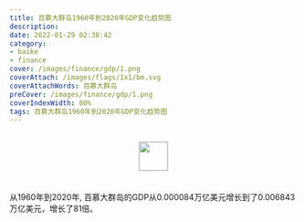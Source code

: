 ```yaml
---
title: 百慕大群岛1960年到2020年GDP变化趋势图
description: 
date: 2022-01-29 02:38:42
category:
- baike
- finance
cover: /images/finance/gdp/1.png
coverAttach: /images/flags/1x1/bm.svg
coverAttachWords: 百慕大群岛
preCover: /images/finance/gdp/1.png
coverIndexWidth: 80%
tags: 百慕大群岛1960年到2020年GDP变化趋势图
---
```




<script src="/assets/js/charts/chart.js"></script>

<div style="text-align: center; margin: 30px 0; ">
    <img src="/images/flags/1x1/bm.svg" style="width: 50px; border: 1px solid #cccccc; ">
</div>

<div style="width: 98%; margin: 0 0 35px 0; ">
    <canvas id="myChart"></canvas>
</div>

<div>
<p class="paragraph">从1960年到2020年, 百慕大群岛的GDP从0.000084万亿美元增长到了0.006843万亿美元，增长了81倍。</p>
</div>

<script>

    const dataGdp = {
        labels: [1960, 1961, 1962, 1963, 1964, 1965, 1966, 1967, 1968, 1969, 1970, 1971, 1972, 1973, 1974, 1975, 1976, 1977, 1978, 1979, 1980, 1981, 1982, 1983, 1984, 1985, 1986, 1987, 1988, 1989, 1990, 1991, 1992, 1993, 1994, 1995, 1996, 1997, 1998, 1999, 2000, 2001, 2002, 2003, 2004, 2005, 2006, 2007, 2008, 2009, 2010, 2011, 2012, 2013, 2014, 2015, 2016, 2017, 2018, 2019, 2020],
        datasets: [{
            label: '(万亿美元)  •  即刻编程  •  cn.hongkezhang.com',
            backgroundColor: 'rgb(0 0 128)',
            borderColor: 'rgb(0 0 128)',
            data: [0.000084, 0.000089, 0.000094, 0.000096, 0.000108, 0.000114, 0.000134, 0.000155, 0.000150, 0.000165, 0.000186, 0.000211, 0.000235, 0.000270, 0.000313, 0.000345, 0.000386, 0.000447, 0.000476, 0.000517, 0.000613, 0.000739, 0.000786, 0.000889, 0.000986, 0.001040, 0.001174, 0.001296, 0.001415, 0.001502, 0.001592, 0.001635, 0.001680, 0.001820, 0.001867, 0.002031, 0.002695, 0.002933, 0.003131, 0.003324, 0.003480, 0.003680, 0.003937, 0.004187, 0.004485, 0.004868, 0.006144, 0.006767, 0.006980, 0.006656, 0.006635, 0.006313, 0.006378, 0.006466, 0.006414, 0.006655, 0.006900, 0.007142, 0.007224, 0.007484, 0.006843],
            barPercentage: 0.3
        }]
    };

    const config = {
        type: 'line',
        data: dataGdp,
        options: {
            series: [
                {
                    barWidth: '20%'
                }
            ]
        }
    };

    const myChart = new Chart(
        document.getElementById('myChart'),
        config
    );
</script>
